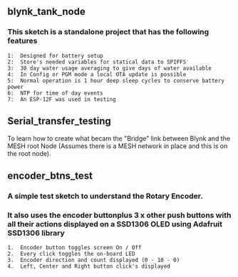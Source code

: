 ## blynk_tank_node
### This sketch is a standalone project that has the following features
    1:  Designed for battery setup
    2:  Store's needed variables for statical data to SPIFFS
    3:  30 day water usage averaging to give days of water available
    4:  In Config or PGM mode a local OTA update is possible
    5:  Normal operation is 1 hour deep sleep cycles to conserve battery power
    6:  NTP for time of day events
    7:  An ESP-12F was used in testing
###

## Serial_transfer_testing
To learn how to create what becam the "Bridge" link between Blynk and the MESH root Node (Assumes there is a MESH network in place and this is on the root node).
###

## encoder_btns_test
### A simple test sketch to understand the Rotary Encoder. 
### It also uses the encoder buttonplus 3 x other push buttons with all their actions displayed on a SSD1306 OLED using Adafruit SSD1306 library
    1.  Encoder button toggles screen On / Off
    2.  Every click toggles the on-board LED
    3.  Encoder direction and count displayed (0 - 10 - 0)
    4.  Left, Center and Right button click's displayed
###
